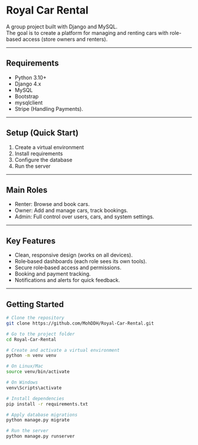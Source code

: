 # Royal Car Rental

A group project built with Django and MySQL.  
The goal is to create a platform for managing and renting cars with role-based access (store owners and renters).

---

## Requirements
- Python 3.10+
- Django 4.x
- MySQL
- Bootstrap
- mysqlclient
- Stripe (Handling Payments).

---

## Setup (Quick Start)
1. Create a virtual environment
2. Install requirements
3. Configure the database
4. Run the server

---

## Main Roles
- Renter: Browse and book cars.
- Owner: Add and manage cars, track bookings.
- Admin: Full control over users, cars, and system settings.
  
---

## Key Features
- Clean, responsive design (works on all devices).
- Role‑based dashboards (each role sees its own tools).
- Secure role‑based access and permissions.
- Booking and payment tracking.
- Notifications and alerts for quick feedback.

---

## Getting Started
```bash
# Clone the repository
git clone https://github.com/MohDDH/Royal-Car-Rental.git

# Go to the project folder
cd Royal-Car-Rental

# Create and activate a virtual environment
python -m venv venv

# On Linux/Mac
source venv/bin/activate

# On Windows
venv\Scripts\activate

# Install dependencies
pip install -r requirements.txt

# Apply database migrations
python manage.py migrate

# Run the server
python manage.py runserver

```

